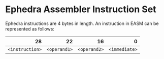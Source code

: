 # Ephedra Assembler Instruction Set

Ephedra instructions are 4 bytes in length. An instruction in EASM 
can be represented as follows:

|            28 |         22 |         16 |           0 |
|--------------:|-----------:|-----------:|------------:|
| ```<instruction>``` | ```<operand1>``` | ```<operand2>``` | ```<immediate>``` |

